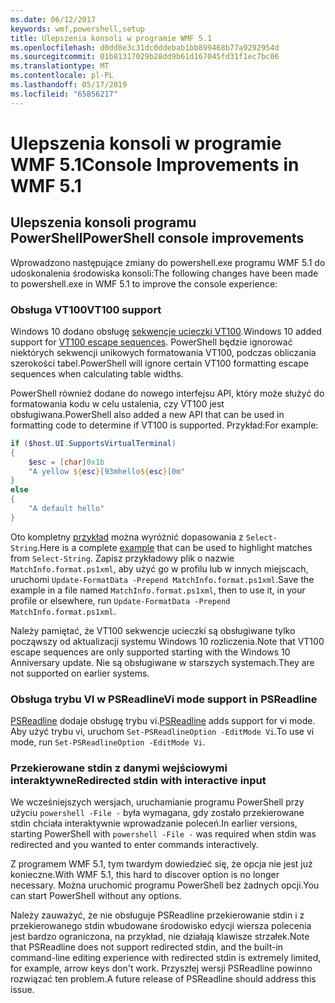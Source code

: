 ```yaml
---
ms.date: 06/12/2017
keywords: wmf,powershell,setup
title: Ulepszenia konsoli w programie WMF 5.1
ms.openlocfilehash: d0dd8e3c31dc0ddebab1bb899468b77a9292954d
ms.sourcegitcommit: 01b81317029b28dd9b61d167045fd31f1ec7bc06
ms.translationtype: MT
ms.contentlocale: pl-PL
ms.lasthandoff: 05/17/2019
ms.locfileid: "65856217"
---
```

# <a name="console-improvements-in-wmf-51"></a><span data-ttu-id="6a6c4-103">Ulepszenia konsoli w programie WMF 5.1</span><span class="sxs-lookup"><span data-stu-id="6a6c4-103">Console Improvements in WMF 5.1</span></span>

## <a name="powershell-console-improvements"></a><span data-ttu-id="6a6c4-104">Ulepszenia konsoli programu PowerShell</span><span class="sxs-lookup"><span data-stu-id="6a6c4-104">PowerShell console improvements</span></span>

<span data-ttu-id="6a6c4-105">Wprowadzono następujące zmiany do powershell.exe programu WMF 5.1 do udoskonalenia środowiska konsoli:</span><span class="sxs-lookup"><span data-stu-id="6a6c4-105">The following changes have been made to powershell.exe in WMF 5.1 to improve the console experience:</span></span>

### <a name="vt100-support"></a><span data-ttu-id="6a6c4-106">Obsługa VT100</span><span class="sxs-lookup"><span data-stu-id="6a6c4-106">VT100 support</span></span>

<span data-ttu-id="6a6c4-107">Windows 10 dodano obsługę [sekwencje ucieczki VT100](/windows/console/console-virtual-terminal-sequences).</span><span class="sxs-lookup"><span data-stu-id="6a6c4-107">Windows 10 added support for [VT100 escape sequences](/windows/console/console-virtual-terminal-sequences).</span></span>
<span data-ttu-id="6a6c4-108">PowerShell będzie ignorować niektórych sekwencji unikowych formatowania VT100, podczas obliczania szerokości tabel.</span><span class="sxs-lookup"><span data-stu-id="6a6c4-108">PowerShell will ignore certain VT100 formatting escape sequences when calculating table widths.</span></span>

<span data-ttu-id="6a6c4-109">PowerShell również dodane do nowego interfejsu API, który może służyć do formatowania kodu w celu ustalenia, czy VT100 jest obsługiwana.</span><span class="sxs-lookup"><span data-stu-id="6a6c4-109">PowerShell also added a new API that can be used in formatting code to determine if VT100 is supported.</span></span> <span data-ttu-id="6a6c4-110">Przykład:</span><span class="sxs-lookup"><span data-stu-id="6a6c4-110">For example:</span></span>

```powershell
if ($host.UI.SupportsVirtualTerminal)
{
    $esc = [char]0x1b
    "A yellow ${esc}[93mhello${esc}[0m"
}
else
{
    "A default hello"
}
```

<span data-ttu-id="6a6c4-111">Oto kompletny [przykład](https://gist.github.com/lzybkr/dcb973dccd54900b67783c48083c28f7) można wyróżnić dopasowania z `Select-String`.</span><span class="sxs-lookup"><span data-stu-id="6a6c4-111">Here is a complete [example](https://gist.github.com/lzybkr/dcb973dccd54900b67783c48083c28f7) that can be used to highlight matches from `Select-String`.</span></span> <span data-ttu-id="6a6c4-112">Zapisz przykładowy plik o nazwie `MatchInfo.format.ps1xml`, aby użyć go w profilu lub w innych miejscach, uruchomi `Update-FormatData -Prepend MatchInfo.format.ps1xml`.</span><span class="sxs-lookup"><span data-stu-id="6a6c4-112">Save the example in a file named `MatchInfo.format.ps1xml`, then to use it, in your profile or elsewhere, run `Update-FormatData -Prepend MatchInfo.format.ps1xml`.</span></span>

<span data-ttu-id="6a6c4-113">Należy pamiętać, że VT100 sekwencje ucieczki są obsługiwane tylko począwszy od aktualizacji systemu Windows 10 rozliczenia.</span><span class="sxs-lookup"><span data-stu-id="6a6c4-113">Note that VT100 escape sequences are only supported starting with the Windows 10 Anniversary update.</span></span>
<span data-ttu-id="6a6c4-114">Nie są obsługiwane w starszych systemach.</span><span class="sxs-lookup"><span data-stu-id="6a6c4-114">They are not supported on earlier systems.</span></span>

### <a name="vi-mode-support-in-psreadline"></a><span data-ttu-id="6a6c4-115">Obsługa trybu VI w PSReadline</span><span class="sxs-lookup"><span data-stu-id="6a6c4-115">Vi mode support in PSReadline</span></span>

<span data-ttu-id="6a6c4-116">[PSReadline](https://github.com/PowerShell/PSReadLine) dodaje obsługę trybu vi.</span><span class="sxs-lookup"><span data-stu-id="6a6c4-116">[PSReadline](https://github.com/PowerShell/PSReadLine) adds support for vi mode.</span></span> <span data-ttu-id="6a6c4-117">Aby użyć trybu vi, uruchom `Set-PSReadlineOption -EditMode Vi`.</span><span class="sxs-lookup"><span data-stu-id="6a6c4-117">To use vi mode, run `Set-PSReadlineOption -EditMode Vi`.</span></span>

### <a name="redirected-stdin-with-interactive-input"></a><span data-ttu-id="6a6c4-118">Przekierowane stdin z danymi wejściowymi interaktywne</span><span class="sxs-lookup"><span data-stu-id="6a6c4-118">Redirected stdin with interactive input</span></span>

<span data-ttu-id="6a6c4-119">We wcześniejszych wersjach, uruchamianie programu PowerShell przy użyciu `powershell -File -` była wymagana, gdy zostało przekierowane stdin chciała interaktywnie wprowadzanie poleceń.</span><span class="sxs-lookup"><span data-stu-id="6a6c4-119">In earlier versions, starting PowerShell with `powershell -File -` was required when stdin was redirected and you wanted to enter commands interactively.</span></span>

<span data-ttu-id="6a6c4-120">Z programem WMF 5.1, tym twardym dowiedzieć się, że opcja nie jest już konieczne.</span><span class="sxs-lookup"><span data-stu-id="6a6c4-120">With WMF 5.1, this hard to discover option is no longer necessary.</span></span> <span data-ttu-id="6a6c4-121">Można uruchomić programu PowerShell bez żadnych opcji.</span><span class="sxs-lookup"><span data-stu-id="6a6c4-121">You can start PowerShell without any options.</span></span>

<span data-ttu-id="6a6c4-122">Należy zauważyć, że nie obsługuje PSReadline przekierowanie stdin i z przekierowanego stdin wbudowane środowisko edycji wiersza polecenia jest bardzo ograniczona, na przykład, nie działają klawisze strzałek.</span><span class="sxs-lookup"><span data-stu-id="6a6c4-122">Note that PSReadline does not support redirected stdin, and the built-in command-line editing experience with redirected stdin is extremely limited, for example, arrow keys don't work.</span></span> <span data-ttu-id="6a6c4-123">Przyszłej wersji PSReadline powinno rozwiązać ten problem.</span><span class="sxs-lookup"><span data-stu-id="6a6c4-123">A future release of PSReadline should address this issue.</span></span>